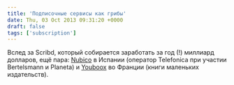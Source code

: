 ```yaml
---
title: 'Подписочные сервисы как грибы'
date: Thu, 03 Oct 2013 09:31:20 +0000
draft: false
tags: ['subscription']
---
```


Вслед за Scribd, который собирается заработать за год (!) миллиард долларов, ещё пара: [Nubico](http://www.nubico.es/premium) в Испании (оператор Telefonica при участии Bertelsmann и Planeta) и [Youboox](http://www.en-youboox.com/) во Франции (книги маленьких издательств).